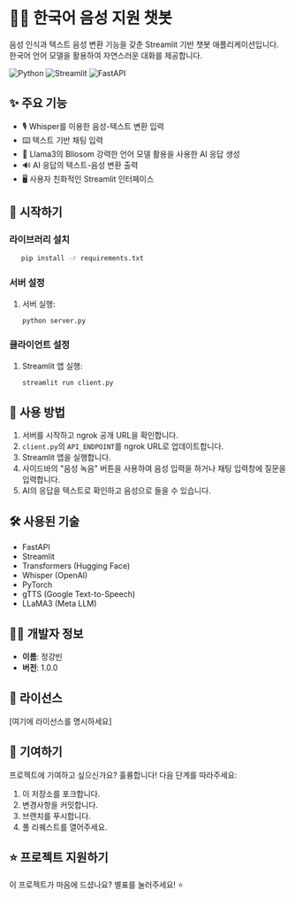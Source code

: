 # 🎤💬 한국어 음성 지원 챗봇

음성 인식과 텍스트 음성 변환 기능을 갖춘 Streamlit 기반 챗봇 애플리케이션입니다. 한국어 언어 모델을 활용하여 자연스러운 대화를 제공합니다.

![Python](https://img.shields.io/badge/Python-3.7%2B-blue)
![Streamlit](https://img.shields.io/badge/Streamlit-1.0%2B-FF4B4B)
![FastAPI](https://img.shields.io/badge/FastAPI-0.68%2B-009688)

## ✨ 주요 기능

- 🎙️ Whisper를 이용한 음성-텍스트 변환 입력
- ⌨️ 텍스트 기반 채팅 입력
- 🤖 Llama3의 Bllosom 강력한 언어 모델 활용을 사용한 AI 응답 생성
- 🔊 AI 응답의 텍스트-음성 변환 출력
- 🖥️ 사용자 친화적인 Streamlit 인터페이스

## 🚀 시작하기
### 라이브러리 설치
```bash
   pip install -r requirements.txt
   ```

### 서버 설정

1. 서버 실행:
   ```bash
   python server.py
   ```

### 클라이언트 설정

1. Streamlit 앱 실행:
   ```bash
   streamlit run client.py
   ```

## 📘 사용 방법

1. 서버를 시작하고 ngrok 공개 URL을 확인합니다.
2. `client.py`의 `API_ENDPOINT`를 ngrok URL로 업데이트합니다.
3. Streamlit 앱을 실행합니다.
4. 사이드바의 "음성 녹음" 버튼을 사용하여 음성 입력을 하거나 채팅 입력창에 질문을 입력합니다.
5. AI의 응답을 텍스트로 확인하고 음성으로 들을 수 있습니다.

## 🛠️ 사용된 기술

- FastAPI
- Streamlit
- Transformers (Hugging Face)
- Whisper (OpenAI)
- PyTorch
- gTTS (Google Text-to-Speech)
- LLaMA3 (Meta LLM)

## 👨‍💻 개발자 정보

- **이름**: 정강빈
- **버전**: 1.0.0

## 📄 라이선스

[여기에 라이선스를 명시하세요]

## 🤝 기여하기

프로젝트에 기여하고 싶으신가요? 훌륭합니다! 
다음 단계를 따라주세요:

1. 이 저장소를 포크합니다.
2. 변경사항을 커밋합니다.
3. 브랜치를 푸시합니다.
4. 풀 리퀘스트를 열어주세요.

## ⭐ 프로젝트 지원하기

이 프로젝트가 마음에 드셨나요? 별표를 눌러주세요! ⭐
